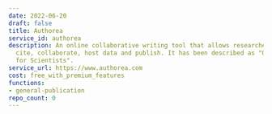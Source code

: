 ```yaml
---
date: 2022-06-20
draft: false
title: Authorea
service_id: authorea
description: An online collaborative writing tool that allows researchers to write,
  cite, collaborate, host data and publish. It has been described as "Google Docs
  for Scientists".
service_url: https://www.authorea.com
cost: free_with_premium_features
functions:
- general-publication
repo_count: 0
---
```



